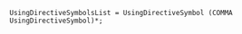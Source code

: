 <!-- This file is generated automatically by infrastructure scripts. Please don't edit by hand. -->

```{ .ebnf .slang-ebnf #UsingDirectiveSymbolsList }
UsingDirectiveSymbolsList = UsingDirectiveSymbol (COMMA UsingDirectiveSymbol)*;
```
